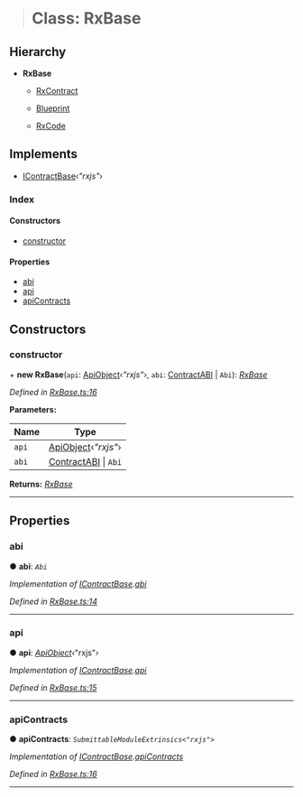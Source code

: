 > # Class: RxBase

## Hierarchy

* **RxBase**

  * [RxContract](_rxcontract_.rxcontract.md)

  * [Blueprint](_rxblueprint_.blueprint.md)

  * [RxCode](_rxcode_.rxcode.md)

## Implements

* [IContractBase](../interfaces/_types_.icontractbase.md)‹*"rxjs"*›

### Index

#### Constructors

* [constructor](_rxbase_.rxbase.md#constructor)

#### Properties

* [abi](_rxbase_.rxbase.md#abi)
* [api](_rxbase_.rxbase.md#api)
* [apiContracts](_rxbase_.rxbase.md#apicontracts)

## Constructors

###  constructor

\+ **new RxBase**(`api`: [ApiObject](../modules/_types_.md#apiobject)‹*"rxjs"*›, `abi`: [ContractABI](../modules/_types_.md#contractabi) | `Abi`): *[RxBase](_rxbase_.rxbase.md)*

*Defined in [RxBase.ts:16](https://github.com/polkadot-js/api/blob/66d96d3/packages/api-contract/src/RxBase.ts#L16)*

**Parameters:**

Name | Type |
------ | ------ |
`api` | [ApiObject](../modules/_types_.md#apiobject)‹*"rxjs"*› |
`abi` | [ContractABI](../modules/_types_.md#contractabi) \| `Abi` |

**Returns:** *[RxBase](_rxbase_.rxbase.md)*

___

## Properties

###  abi

● **abi**: *`Abi`*

*Implementation of [IContractBase](../interfaces/_types_.icontractbase.md).[abi](../interfaces/_types_.icontractbase.md#abi)*

*Defined in [RxBase.ts:14](https://github.com/polkadot-js/api/blob/66d96d3/packages/api-contract/src/RxBase.ts#L14)*

___

###  api

● **api**: *[ApiObject](../modules/_types_.md#apiobject)‹*"rxjs"*›*

*Implementation of [IContractBase](../interfaces/_types_.icontractbase.md).[api](../interfaces/_types_.icontractbase.md#api)*

*Defined in [RxBase.ts:15](https://github.com/polkadot-js/api/blob/66d96d3/packages/api-contract/src/RxBase.ts#L15)*

___

###  apiContracts

● **apiContracts**: *`SubmittableModuleExtrinsics<"rxjs">`*

*Implementation of [IContractBase](../interfaces/_types_.icontractbase.md).[apiContracts](../interfaces/_types_.icontractbase.md#apicontracts)*

*Defined in [RxBase.ts:16](https://github.com/polkadot-js/api/blob/66d96d3/packages/api-contract/src/RxBase.ts#L16)*

___
